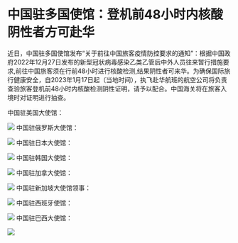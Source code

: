 # 中国驻多国使馆：登机前48小时内核酸阴性者方可赴华

近日，中国驻多国使馆发布“关于前往中国旅客疫情防控要求的通知”：根据中国政府2022年12月27日发布的新型冠状病毒感染乙类乙管后中外人员往来暂行措施要求,前往中国旅客须在行前48小时进行核酸检测,结果阴性者可来华。为确保国际旅行健康安全，自2023年1月17日起（当地时间），执飞赴华航班的航空公司将负责查验旅客登机前48小时内核酸检测阴性证明，请予以配合。中国海关将在旅客入境时对证明进行抽查。

中国驻美国大使馆：

![](https://inews.gtimg.com/newsapp_bt/0/15612908435/1000)
中国驻俄罗斯大使馆：

![](https://inews.gtimg.com/newsapp_bt/0/15612908439/1000)
中国驻日本大使馆：

![](https://inews.gtimg.com/newsapp_bt/0/15612908442/1000)
中国驻韩国大使馆：

![](https://inews.gtimg.com/newsapp_bt/0/15612908433/1000)
中国驻加拿大使馆：

![](https://inews.gtimg.com/newsapp_bt/0/15612908432/1000)
中国驻新加坡大使馆领事：

![](https://inews.gtimg.com/newsapp_bt/0/15612908436/1000)
中国驻西班牙使馆：

![](https://inews.gtimg.com/newsapp_bt/0/15612908440/1000)
中国驻巴西大使馆：

![](https://inews.gtimg.com/newsapp_bt/0/15612908437/1000)

